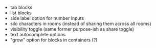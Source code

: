 - tab blocks
- list blocks
- side label option for number inputs
- silo characters in rooms (instead of sharing them across all rooms)
- visibility toggle (same former purpose-ish as share toggle)
- text autocomplete options
- "grow" option for blocks in containers (?)
